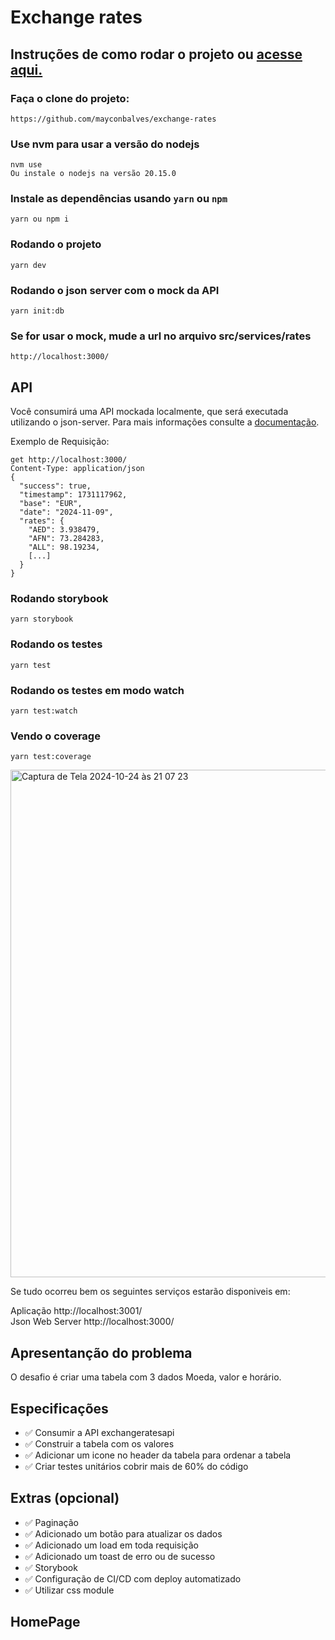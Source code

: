 # Exchange rates

## Instruções de como rodar o projeto ou [acesse aqui.](https://caju-mauve.vercel.app/#/dashboard)

### Faça o clone do projeto:

```shell
https://github.com/mayconbalves/exchange-rates
```

### Use nvm para usar a versão do nodejs

```shell
nvm use
Ou instale o nodejs na versão 20.15.0
```

### Instale as dependências usando `yarn` ou `npm`

```shell
yarn ou npm i
```

### Rodando o projeto

```shell
yarn dev
```

### Rodando o json server com o mock da API

```shell
yarn init:db
```

### Se for usar o mock, mude a url no arquivo src/services/rates

```shell
http://localhost:3000/
```

## API

Você consumirá uma API mockada localmente, que será executada utilizando o json-server. Para mais informações consulte a [documentação](https://github.com/typicode/json-server/).

Exemplo de Requisição:

```
get http://localhost:3000/
Content-Type: application/json
{
  "success": true,
  "timestamp": 1731117962,
  "base": "EUR",
  "date": "2024-11-09",
  "rates": {
    "AED": 3.938479,
    "AFN": 73.284283,
    "ALL": 98.19234,
    [...]
  }
}
```

### Rodando storybook

```shell
yarn storybook
```

### Rodando os testes

```shell
yarn test
```

### Rodando os testes em modo watch

```shell
yarn test:watch
```

### Vendo o coverage

```shell
yarn test:coverage
```

<img width="812" alt="Captura de Tela 2024-10-24 às 21 07 23" src="https://github.com/user-attachments/assets/064d482f-6c22-4c1b-a0a8-0042b4d20b08">
<br />

Se tudo ocorreu bem os seguintes serviços estarão disponiveis em:
<br/>

Aplicação http://localhost:3001/
<br/>
Json Web Server http://localhost:3000/

## Apresentanção do problema

O desafio é criar uma tabela com 3 dados Moeda, valor e horário.

## Especificações

- ✅ Consumir a API exchangeratesapi
- ✅ Construir a tabela com os valores
- ✅ Adicionar um icone no header da tabela para ordenar a tabela
- ✅ Criar testes unitários cobrir mais de 60% do código

## Extras (opcional)

- ✅ Paginação
- ✅ Adicionado um botão para atualizar os dados
- ✅ Adicionado um load em toda requisição
- ✅ Adicionado um toast de erro ou de sucesso
- ✅ Storybook
- ✅ Configuração de CI/CD com deploy automatizado
- ✅ Utilizar css module

## HomePage
